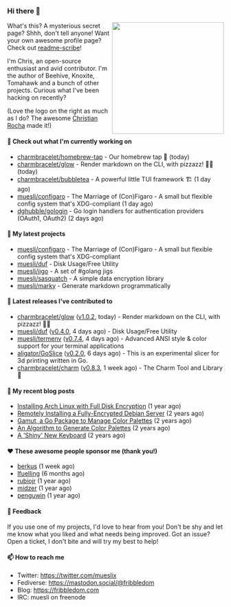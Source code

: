 ### Hi there 👋

<img align="right" src="https://raw.githubusercontent.com/muesli/muesli/master/assets/termenv.png" width="260">

What's this? A mysterious secret page? Shhh, don't tell anyone!
Want your own awesome profile page? Check out [readme-scribe](https://github.com/muesli/readme-scribe)!

I'm Chris, an open-source enthusiast and avid contributor. I'm the author of Beehive, Knoxite, Tomahawk and a bunch
of other projects. Curious what I've been hacking on recently?

(Love the logo on the right as much as I do? The awesome [Christian Rocha](https://github.com/meowgorithm/) made it!)

#### 👷 Check out what I'm currently working on

- [charmbracelet/homebrew-tap](https://github.com/charmbracelet/homebrew-tap) - Our homebrew tap 🍺 (today)
- [charmbracelet/glow](https://github.com/charmbracelet/glow) - Render markdown on the CLI, with pizzazz! 💅🏻 (today)
- [charmbracelet/bubbletea](https://github.com/charmbracelet/bubbletea) - A powerful little TUI framework 🏗 (1 day ago)
- [muesli/configaro](https://github.com/muesli/configaro) - The Marriage of (Con)Figaro - A small but flexible config system that&#39;s XDG-compliant (1 day ago)
- [dghubble/gologin](https://github.com/dghubble/gologin) - Go login handlers for authentication providers (OAuth1, OAuth2) (2 days ago)

#### 🌱 My latest projects

- [muesli/configaro](https://github.com/muesli/configaro) - The Marriage of (Con)Figaro - A small but flexible config system that&#39;s XDG-compliant
- [muesli/duf](https://github.com/muesli/duf) - Disk Usage/Free Utility
- [muesli/jigo](https://github.com/muesli/jigo) - A set of #golang jigs
- [muesli/sasquatch](https://github.com/muesli/sasquatch) - A simple data encryption library
- [muesli/marky](https://github.com/muesli/marky) - Generate markdown programmatically

#### 🔭 Latest releases I've contributed to

- [charmbracelet/glow](https://github.com/charmbracelet/glow) ([v1.0.2](https://github.com/charmbracelet/glow/releases/tag/v1.0.2), today) - Render markdown on the CLI, with pizzazz! 💅🏻
- [muesli/duf](https://github.com/muesli/duf) ([v0.4.0](https://github.com/muesli/duf/releases/tag/v0.4.0), 4 days ago) - Disk Usage/Free Utility
- [muesli/termenv](https://github.com/muesli/termenv) ([v0.7.4](https://github.com/muesli/termenv/releases/tag/v0.7.4), 4 days ago) - Advanced ANSI style &amp; color support for your terminal applications
- [aligator/GoSlice](https://github.com/aligator/GoSlice) ([v0.2.0](https://github.com/aligator/GoSlice/releases/tag/v0.2.0), 6 days ago) - This is an experimental slicer for 3d printing written in Go.
- [charmbracelet/charm](https://github.com/charmbracelet/charm) ([v0.8.3](https://github.com/charmbracelet/charm/releases/tag/v0.8.3), 1 week ago) - The Charm Tool and Library 🌟

#### 📜 My recent blog posts

- [Installing Arch Linux with Full Disk Encryption](https://fribbledom.com/posts/encrypted-arch-install/) (1 year ago)
- [Remotely Installing a Fully-Encrypted Debian Server](https://fribbledom.com/posts/encrypted-remote-debian-install/) (2 years ago)
- [Gamut, a Go Package to Manage Color Palettes](https://fribbledom.com/posts/gamut-package-to-handle-color-palettes/) (2 years ago)
- [An Algorithm to Generate Color Palettes](https://fribbledom.com/posts/an-algorithm-to-generate-color-palettes/) (2 years ago)
- [A &#39;Shiny&#39; New Keyboard](https://fribbledom.com/posts/a-shiny-new-keyboard/) (2 years ago)

#### ❤️ These awesome people sponsor me (thank you!)

- [berkus](https://github.com/berkus) (1 week ago)
- [lfuelling](https://github.com/lfuelling) (6 months ago)
- [rubiojr](https://github.com/rubiojr) (1 year ago)
- [midzer](https://github.com/midzer) (1 year ago)
- [penguwin](https://github.com/penguwin) (1 year ago)

#### 💬 Feedback

If you use one of my projects, I'd love to hear from you! Don't be shy and let me know what you liked
and what needs being improved. Got an issue? Open a ticket, I don't bite and will try my best to help!

#### 📫 How to reach me

- Twitter: https://twitter.com/mueslix
- Fediverse: https://mastodon.social/@fribbledom
- Blog: https://fribbledom.com
- IRC: muesli on freenode
